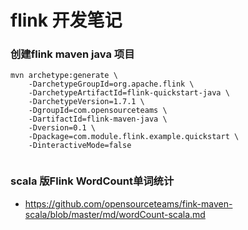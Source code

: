 # flink 开发笔记


### 创建flink maven java 项目

```aidl
mvn archetype:generate \
    -DarchetypeGroupId=org.apache.flink \
    -DarchetypeArtifactId=flink-quickstart-java \
    -DarchetypeVersion=1.7.1 \
    -DgroupId=com.opensourceteams \
    -DartifactId=flink-maven-java \
    -Dversion=0.1 \
    -Dpackage=com.module.flink.example.quickstart \
    -DinteractiveMode=false


```

### scala 版Flink WordCount单词统计
- https://github.com/opensourceteams/fink-maven-scala/blob/master/md/wordCount-scala.md
